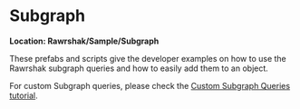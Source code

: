 # Subgraph

**Location: Rawrshak/Sample/Subgraph**

These prefabs and scripts give the developer examples on how to use the Rawrshak subgraph queries and how to easily add them to an object.&#x20;

For custom Subgraph queries, please check the [Custom Subgraph Queries tutorial](../custom-subgraph-query.md).
